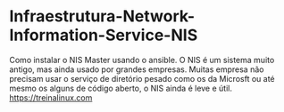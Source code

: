 # Infraestrutura-Network-Information-Service-NIS
Como instalar o NIS Master usando o ansible.  O NIS é um sistema muito antigo, mas ainda usado por grandes empresas.  Muitas empresa não precisam usar o serviço de diretório pesado como os da Microsft ou até mesmo os alguns de código aberto, o NIS ainda é leve e útil.  https://treinalinux.com
